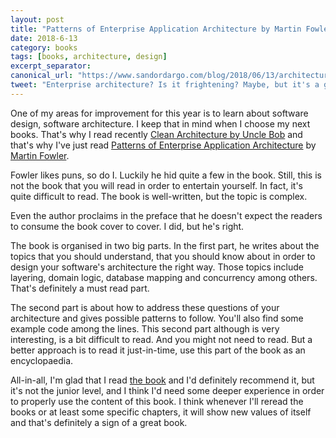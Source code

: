 ```yaml
---
layout: post
title: "Patterns of Enterprise Application Architecture by Martin Fowler"
date: 2018-6-13
category: books
tags: [books, architecture, design]
excerpt_separator:
canonical_url: "https://www.sandordargo.com/blog/2018/06/13/architecture-patterns"
tweet: "Enterprise architecture? Is it frightening? Maybe, but it's a good, if you already built some bigger systems!"
---
```

One of my areas for improvement for this year is to learn about software design, software architecture. I keep that in mind when I choose my next books. That's why I read recently [Clean Architecture by Uncle Bob](http://amzn.to/2GCoXeN) and that's why I've just read [Patterns of Enterprise Application Architecture](https://amzn.to/2GrveOO) by [Martin Fowler](https://twitter.com/martinfowler).
<!--more-->

Fowler likes puns, so do I. Luckily he hid quite a few in the book. Still, this is not the book that you will read in order to entertain yourself. In fact, it's quite difficult to read. The book is well-written, but the topic is complex.

Even the author proclaims in the preface that he doesn't expect the readers to consume the book cover to cover. I did, but he's right.

The book is organised in two big parts. In the first part, he writes about the topics that you should understand, that you should know about in order to design your software's architecture the right way. Those topics include layering, domain logic, database mapping and concurrency among others. That's definitely a must read part.

The second part is about how to address these questions of your architecture and gives possible patterns to follow. You'll also find some example code among the lines. This second part although is very interesting, is a bit difficult to read. And you might not need to read. But a better approach is to read it just-in-time, use this part of the book as an encyclopaedia.

All-in-all, I'm glad that I read [the book](https://amzn.to/2GrveOO) and I'd definitely recommend it, but it's not the junior level, and I think I'd need some deeper experience in order to properly use the content of this book. I think whenever I'll reread the books or at least some specific chapters, it will show new values of itself and that's definitely a sign of a great book.